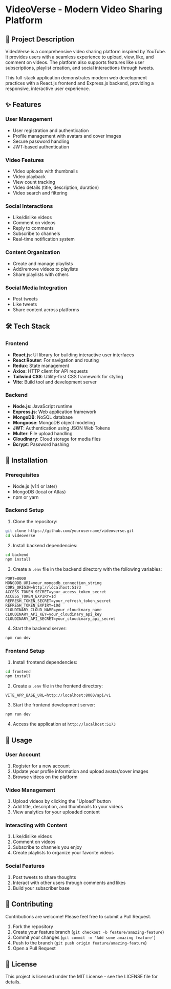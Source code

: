 # VideoVerse - Modern Video Sharing Platform

## 📝 Project Description

VideoVerse is a comprehensive video sharing platform inspired by YouTube. It provides users with a seamless experience to upload, view, like, and comment on videos. The platform also supports features like user subscriptions, playlist creation, and social interactions through tweets.

This full-stack application demonstrates modern web development practices with a React.js frontend and Express.js backend, providing a responsive, interactive user experience.

## ✨ Features

### User Management
- User registration and authentication
- Profile management with avatars and cover images
- Secure password handling
- JWT-based authentication

### Video Features
- Video uploads with thumbnails
- Video playback
- View count tracking
- Video details (title, description, duration)
- Video search and filtering

### Social Interactions
- Like/dislike videos
- Comment on videos
- Reply to comments
- Subscribe to channels
- Real-time notification system

### Content Organization
- Create and manage playlists
- Add/remove videos to playlists
- Share playlists with others

### Social Media Integration
- Post tweets
- Like tweets
- Share content across platforms

## 🛠️ Tech Stack

### Frontend
- **React.js**: UI library for building interactive user interfaces
- **React Router**: For navigation and routing
- **Redux**: State management
- **Axios**: HTTP client for API requests
- **Tailwind CSS**: Utility-first CSS framework for styling
- **Vite**: Build tool and development server

### Backend
- **Node.js**: JavaScript runtime
- **Express.js**: Web application framework
- **MongoDB**: NoSQL database
- **Mongoose**: MongoDB object modeling
- **JWT**: Authentication using JSON Web Tokens
- **Multer**: File upload handling
- **Cloudinary**: Cloud storage for media files
- **Bcrypt**: Password hashing

## 🚀 Installation

### Prerequisites
- Node.js (v14 or later)
- MongoDB (local or Atlas)
- npm or yarn

### Backend Setup
1. Clone the repository:
```bash
git clone https://github.com/yourusername/videoverse.git
cd videoverse
```

2. Install backend dependencies:
```bash
cd backend
npm install
```

3. Create a `.env` file in the backend directory with the following variables:
```
PORT=8000
MONGODB_URI=your_mongodb_connection_string
CORS_ORIGIN=http://localhost:5173
ACCESS_TOKEN_SECRET=your_access_token_secret
ACCESS_TOKEN_EXPIRY=1d
REFRESH_TOKEN_SECRET=your_refresh_token_secret
REFRESH_TOKEN_EXPIRY=10d
CLOUDINARY_CLOUD_NAME=your_cloudinary_name
CLOUDINARY_API_KEY=your_cloudinary_api_key
CLOUDINARY_API_SECRET=your_cloudinary_api_secret
```

4. Start the backend server:
```bash
npm run dev
```

### Frontend Setup
1. Install frontend dependencies:
```bash
cd frontend
npm install
```

2. Create a `.env` file in the frontend directory:
```
VITE_APP_BASE_URL=http://localhost:8000/api/v1
```

3. Start the frontend development server:
```bash
npm run dev
```

4. Access the application at `http://localhost:5173`

## 📖 Usage

### User Account
1. Register for a new account
2. Update your profile information and upload avatar/cover images
3. Browse videos on the platform

### Video Management
1. Upload videos by clicking the "Upload" button
2. Add title, description, and thumbnails to your videos
3. View analytics for your uploaded content

### Interacting with Content
1. Like/dislike videos
2. Comment on videos
3. Subscribe to channels you enjoy
4. Create playlists to organize your favorite videos

### Social Features
1. Post tweets to share thoughts
2. Interact with other users through comments and likes
3. Build your subscriber base

## 🤝 Contributing

Contributions are welcome! Please feel free to submit a Pull Request.

1. Fork the repository
2. Create your feature branch (`git checkout -b feature/amazing-feature`)
3. Commit your changes (`git commit -m 'Add some amazing feature'`)
4. Push to the branch (`git push origin feature/amazing-feature`)
5. Open a Pull Request

## 📄 License

This project is licensed under the MIT License - see the LICENSE file for details.

